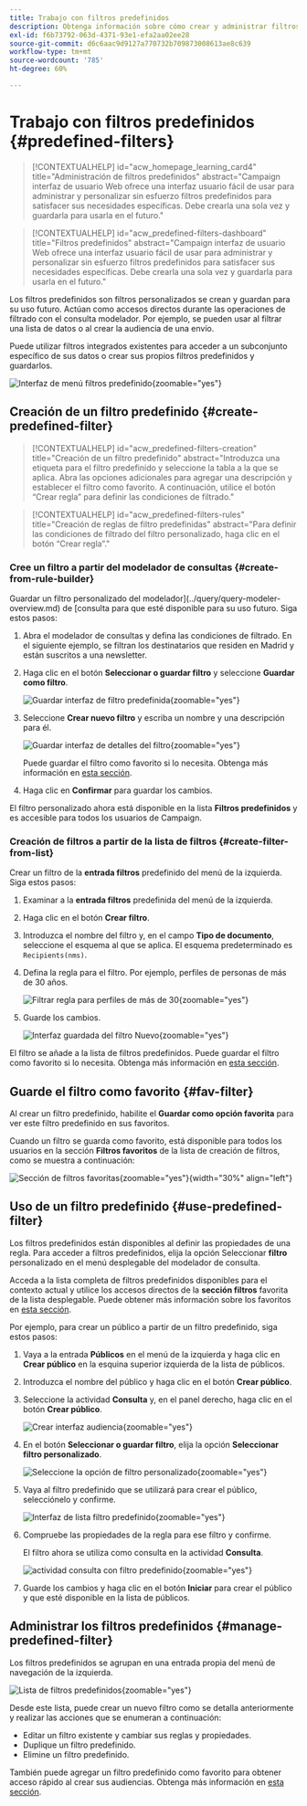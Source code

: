 ```yaml
---
title: Trabajo con filtros predefinidos
description: Obtenga información sobre cómo crear y administrar filtros predefinidos en Adobe Campaign Web
exl-id: f6b73792-063d-4371-93e1-efa2aa02ee28
source-git-commit: d6c6aac9d9127a770732b709873008613ae8c639
workflow-type: tm+mt
source-wordcount: '785'
ht-degree: 60%

---
```


# Trabajo con filtros predefinidos {#predefined-filters}

>[!CONTEXTUALHELP]
>id="acw_homepage_learning_card4"
>title="Administración de filtros predefinidos"
>abstract="Campaign interfaz de usuario Web ofrece una interfaz usuario fácil de usar para administrar y personalizar sin esfuerzo filtros predefinidos para satisfacer sus necesidades específicas. Debe crearla una sola vez y guardarla para usarla en el futuro."

>[!CONTEXTUALHELP]
>id="acw_predefined-filters-dashboard"
>title="Filtros predefinidos"
>abstract="Campaign interfaz de usuario Web ofrece una interfaz usuario fácil de usar para administrar y personalizar sin esfuerzo filtros predefinidos para satisfacer sus necesidades específicas. Debe crearla una sola vez y guardarla para usarla en el futuro."

Los filtros predefinidos son filtros personalizados se crean y guardan para su uso futuro. Actúan como accesos directos durante las operaciones de filtrado con el consulta modelador. Por ejemplo, se pueden usar al filtrar una lista de datos o al crear la audiencia de una envío.

Puede utilizar filtros integrados existentes para acceder a un subconjunto específico de sus datos o crear sus propios filtros predefinidos y guardarlos.

![Interfaz de menú filtros predefinido](assets/predefined-filters-menu.png){zoomable="yes"}

## Creación de un filtro predefinido {#create-predefined-filter}

>[!CONTEXTUALHELP]
>id="acw_predefined-filters-creation"
>title="Creación de un filtro predefinido"
>abstract="Introduzca una etiqueta para el filtro predefinido y seleccione la tabla a la que se aplica. Abra las opciones adicionales para agregar una descripción y establecer el filtro como favorito. A continuación, utilice el botón “Crear regla” para definir las condiciones de filtrado."

>[!CONTEXTUALHELP]
>id="acw_predefined-filters-rules"
>title="Creación de reglas de filtro predefinidas"
>abstract="Para definir las condiciones de filtrado del filtro personalizado, haga clic en el botón “Crear regla”."

### Cree un filtro a partir del modelador de consultas {#create-from-rule-builder}

Guardar un filtro personalizado del modelador](../query/query-modeler-overview.md) de [consulta para que esté disponible para su uso futuro. Siga estos pasos:

1. Abra el modelador de consultas y defina las condiciones de filtrado. En el siguiente ejemplo, se filtran los destinatarios que residen en Madrid y están suscritos a una newsletter.
1. Haga clic en el botón **Seleccionar o guardar filtro** y seleccione **Guardar como filtro**.

   ![Guardar interfaz de filtro predefinida](assets/predefined-filters-save.png){zoomable="yes"}

1. Seleccione **Crear nuevo filtro** y escriba un nombre y una descripción para él.

   ![Guardar interfaz de detalles del filtro](assets/predefined-filters-save-filter.png){zoomable="yes"}

   Puede guardar el filtro como favorito si lo necesita. Obtenga más información en [esta sección](#fav-filter).

1. Haga clic en **Confirmar** para guardar los cambios.

El filtro personalizado ahora está disponible en la lista **Filtros predefinidos** y es accesible para todos los usuarios de Campaign.

### Creación de filtros a partir de la lista de filtros {#create-filter-from-list}

Crear un filtro de la **entrada filtros** predefinido del menú de la izquierda. Siga estos pasos:

1. Examinar a la **entrada filtros** predefinida del menú de la izquierda.
1. Haga clic en el botón **Crear filtro**.
1. Introduzca el nombre del filtro y, en el campo **Tipo de documento**, seleccione el esquema al que se aplica. El esquema predeterminado es `Recipients(nms)`.

1. Defina la regla para el filtro. Por ejemplo, perfiles de personas de más de 30 años.

   ![Filtrar regla para perfiles de más de 30](assets/filter-30+.png){zoomable="yes"}

1. Guarde los cambios.

   ![Interfaz guardada del filtro Nuevo](assets/new-filter.png){zoomable="yes"}

El filtro se añade a la lista de filtros predefinidos. Puede guardar el filtro como favorito si lo necesita. Obtenga más información en [esta sección](#fav-filter).

## Guarde el filtro como favorito {#fav-filter}

Al crear un filtro predefinido, habilite el **Guardar como opción favorita** para ver este filtro predefinido en sus favoritos.

Cuando un filtro se guarda como favorito, está disponible para todos los usuarios en la sección **Filtros favoritos** de la lista de creación de filtros, como se muestra a continuación:

![Sección de filtros favoritas](assets/predefined-filters-favorite.png){zoomable="yes"}{width="30%" align="left"}

## Uso de un filtro predefinido {#use-predefined-filter}

Los filtros predefinidos están disponibles al definir las propiedades de una regla. Para acceder a filtros predefinidos, elija la opción Seleccionar **filtro** personalizado en el menú desplegable del modelador de consulta.

Acceda a la lista completa de filtros predefinidos disponibles para el contexto actual y utilice los accesos directos de la **sección filtros** favorita de la lista desplegable. Puede obtener más información sobre los favoritos en [esta sección](#fav-filter).

Por ejemplo, para crear un público a partir de un filtro predefinido, siga estos pasos:

1. Vaya a la entrada **Públicos** en el menú de la izquierda y haga clic en **Crear público** en la esquina superior izquierda de la lista de públicos.
1. Introduzca el nombre del público y haga clic en el botón **Crear público**.
1. Seleccione la actividad **Consulta** y, en el panel derecho, haga clic en el botón **Crear público**.

   ![Crear interfaz audiencia](assets/build-audience-from-filter.png){zoomable="yes"}

1. En el botón **Seleccionar o guardar filtro**, elija la opción **Seleccionar filtro personalizado**.

   ![Seleccione la opción de filtro personalizado](assets/build-audience-select-custom-filter.png){zoomable="yes"}

1. Vaya al filtro predefinido que se utilizará para crear el público, selecciónelo y confirme.

   ![Interfaz de lista filtro predefinido](assets/build-audience-filter-list.png){zoomable="yes"}

1. Compruebe las propiedades de la regla para ese filtro y confirme.

   El filtro ahora se utiliza como consulta en la actividad **Consulta**.

   ![actividad consulta con filtro predefinido](assets/build-audience-confirm.png){zoomable="yes"}

1. Guarde los cambios y haga clic en el botón **Iniciar** para crear el público y que esté disponible en la lista de públicos.

## Administrar los filtros predefinidos {#manage-predefined-filter}

Los filtros predefinidos se agrupan en una entrada propia del menú de navegación de la izquierda.

![Lista de filtros predefinidos](assets/list-of-filters.png){zoomable="yes"}

Desde este lista, puede crear un nuevo filtro como se detalla anteriormente y realizar las acciones que se enumeran a continuación:

* Editar un filtro existente y cambiar sus reglas y propiedades.
* Duplique un filtro predefinido.
* Elimine un filtro predefinido.

También puede agregar un filtro predefinido como favorito para obtener acceso rápido al crear sus audiencias. Obtenga más información en [esta sección](#fav-filter).

<!--
## Built-in predefined filters {#ootb-predefined-filter}

Campaign comes with a set of predefined filters, built from the client console. These filters can be used to define your audiences, and rules. They must not be modified.
-->